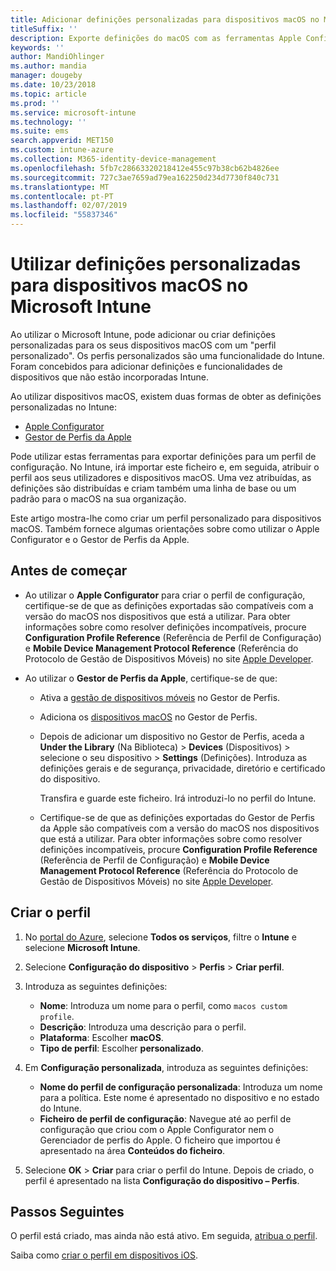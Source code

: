```yaml
---
title: Adicionar definições personalizadas para dispositivos macOS no Microsoft Intune – Azure | Microsoft Docs
titleSuffix: ''
description: Exporte definições do macOS com as ferramentas Apple Configurator ou Gestor de Perfis da Apple e, em seguida, importe estas definições para o Microsoft Intune. Estas definições podem criar, utilizar e controlar definições personalizadas e funcionalidades em dispositivos macOS. Em seguida, este perfil personalizado pode ser atribuído ou distribuído pelos dispositivos macOS na sua organização, para criar uma linha de base ou um padrão.
keywords: ''
author: MandiOhlinger
ms.author: mandia
manager: dougeby
ms.date: 10/23/2018
ms.topic: article
ms.prod: ''
ms.service: microsoft-intune
ms.technology: ''
ms.suite: ems
search.appverid: MET150
ms.custom: intune-azure
ms.collection: M365-identity-device-management
ms.openlocfilehash: 5fb7c28663320218412e455c97b38cb62b4826ee
ms.sourcegitcommit: 727c3ae7659ad79ea162250d234d7730f840c731
ms.translationtype: MT
ms.contentlocale: pt-PT
ms.lasthandoff: 02/07/2019
ms.locfileid: "55837346"
---
```

# <a name="use-custom-settings-for-macos-devices-in-microsoft-intune"></a>Utilizar definições personalizadas para dispositivos macOS no Microsoft Intune

Ao utilizar o Microsoft Intune, pode adicionar ou criar definições personalizadas para os seus dispositivos macOS com um "perfil personalizado". Os perfis personalizados são uma funcionalidade do Intune. Foram concebidos para adicionar definições e funcionalidades de dispositivos que não estão incorporadas Intune.

Ao utilizar dispositivos macOS, existem duas formas de obter as definições personalizadas no Intune:

- [Apple Configurator](https://itunes.apple.com/app/apple-configurator-2/id1037126344?mt=12)
- [Gestor de Perfis da Apple](https://support.apple.com/profile-manager)

Pode utilizar estas ferramentas para exportar definições para um perfil de configuração. No Intune, irá importar este ficheiro e, em seguida, atribuir o perfil aos seus utilizadores e dispositivos macOS. Uma vez atribuídas, as definições são distribuídas e criam também uma linha de base ou um padrão para o macOS na sua organização.

Este artigo mostra-lhe como criar um perfil personalizado para dispositivos macOS. Também fornece algumas orientações sobre como utilizar o Apple Configurator e o Gestor de Perfis da Apple.

## <a name="before-you-begin"></a>Antes de começar

- Ao utilizar o **Apple Configurator** para criar o perfil de configuração, certifique-se de que as definições exportadas são compatíveis com a versão do macOS nos dispositivos que está a utilizar. Para obter informações sobre como resolver definições incompatíveis, procure **Configuration Profile Reference** (Referência de Perfil de Configuração) e **Mobile Device Management Protocol Reference** (Referência do Protocolo de Gestão de Dispositivos Móveis) no site [Apple Developer](https://developer.apple.com/).

- Ao utilizar o **Gestor de Perfis da Apple**, certifique-se de que:

  - Ativa a [gestão de dispositivos móveis](https://help.apple.com/serverapp/mac/5.7/#/apd05B9B761-D390-4A75-9251-E9AD29A61D0C) no Gestor de Perfis.
  - Adiciona os [dispositivos macOS](https://help.apple.com/profilemanager/mac/5.7/#/pm9onzap1984) no Gestor de Perfis.
  - Depois de adicionar um dispositivo no Gestor de Perfis, aceda a **Under the Library** (Na Biblioteca) > **Devices** (Dispositivos) > selecione o seu dispositivo > **Settings** (Definições). Introduza as definições gerais e de segurança, privacidade, diretório e certificado do dispositivo.

    Transfira e guarde este ficheiro. Irá introduzi-lo no perfil do Intune. 

  - Certifique-se de que as definições exportadas do Gestor de Perfis da Apple são compatíveis com a versão do macOS nos dispositivos que está a utilizar. Para obter informações sobre como resolver definições incompatíveis, procure **Configuration Profile Reference** (Referência de Perfil de Configuração) e **Mobile Device Management Protocol Reference** (Referência do Protocolo de Gestão de Dispositivos Móveis) no site [Apple Developer](https://developer.apple.com/).

## <a name="create-the-profile"></a>Criar o perfil

1. No [portal do Azure](https://portal.azure.com), selecione **Todos os serviços**, filtre o **Intune** e selecione **Microsoft Intune**.
2. Selecione **Configuração do dispositivo** > **Perfis** > **Criar perfil**.
3. Introduza as seguintes definições:

    - **Nome**: Introduza um nome para o perfil, como `macos custom profile`.
    - **Descrição**: Introduza uma descrição para o perfil.
    - **Plataforma**: Escolher **macOS**.
    - **Tipo de perfil**: Escolher **personalizado**.

4. Em **Configuração personalizada**, introduza as seguintes definições:

    - **Nome do perfil de configuração personalizada**: Introduza um nome para a política. Este nome é apresentado no dispositivo e no estado do Intune.
    - **Ficheiro de perfil de configuração**: Navegue até ao perfil de configuração que criou com o Apple Configurator nem o Gerenciador de perfis do Apple. O ficheiro que importou é apresentado na área **Conteúdos do ficheiro**.

5. Selecione **OK** > **Criar** para criar o perfil do Intune. Depois de criado, o perfil é apresentado na lista **Configuração do dispositivo – Perfis**.

## <a name="next-steps"></a>Passos Seguintes

O perfil está criado, mas ainda não está ativo. Em seguida, [atribua o perfil](device-profile-assign.md).

Saiba como [criar o perfil em dispositivos iOS](custom-settings-ios.md).

